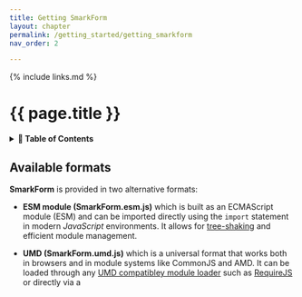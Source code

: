 ```yaml
---
title: Getting SmarkForm
layout: chapter
permalink: /getting_started/getting_smarkform
nav_order: 2

---
```


{% include links.md %}

# {{ page.title }}

<details class="chaptertoc">
<summary>
<strong>📖 Table of Contents</strong>
</summary>

  {{ "
<!-- vim-markdown-toc GitLab -->

* [Available formats](#available-formats)
* [Using a CDN (Esiest approach)](#using-a-cdn-esiest-approach)
    * [ES module](#es-module)
    * [UMD Module](#umd-module)
* [Download minified](#download-minified)
* [Installing it from NPM](#installing-it-from-npm)
* [Clone from GitHub](#clone-from-github)

<!-- vim-markdown-toc -->
       " | markdownify }}

</details>


## Available formats

**SmarkForm** is provided in two alternative formats:

  * **ESM module (SmarkForm.esm.js)** which is built as an ECMAScript module
    (ESM) and can be imported directly using the ``import`` statement in modern
    *JavaScript* environments. It allows for
    [tree-shaking](https://en.wikipedia.org/wiki/Tree_shaking) and efficient
    module management. 

  * **UMD (SmarkForm.umd.js)** which is a universal format that works both in
    browsers and in module systems like CommonJS and AMD. It can be loaded
    through any [UMD compatibley module loader](https://github.com/umdjs/umd)
    such as [RequireJS](https://requirejs.org/) or directly via a <script> tag,
    where it will export the SmarkForm class as a global variable.


To incorporate **SmarkForm** to your project you have several alternatives:


## Using a CDN (Esiest approach)

{: .hint}
> This is the quicker method for playground and testing apps.


### ES module

👉 Import it as ES module:

```html
<script type="module">
  import SmarkForm from '{{ smarkform_esm_cdn_latest }}';
  
  // Use SmarkForm in your code
</script>
```


### UMD Module

👉 Include it your HTML file using a `<script>` tag:

```html
<script src="{{ smarkform_umd_cdn_latest }}"></script>
<script>
    // Now it is avalable as SmarkForm global variable.
</script>
```

👉 Import as CommonJS module:

```javascript
const SmarkForm = require("{{ smarkform_umd_cdn_latest }}");
```

👉 Import as AMD (RequireJS) module:

```javascript
require(['{{ smarkform_umd_cdn_latest }}'], function(SmarkForm) {
  // Now it is avalable as SmarkForm local variable.
});
```


{: .warning}
> 📌 These examples will use the latest published version of SmarkForm from
> NPM (better for development / testing / training).
> 
> For production code is advised to rely on specific version CDN to keep it
> working despite any future changes.
> 
> See [CDN Resources section](
> {{ "/resources/CDN#specific-version" | relative_url }}) for more details...


## Download minified

Go to [Download section]({{ "/resources/download" | relative_url }}) to obtain a
minified versionof Smarkform you can then serve toghether with your app.


## Installing it from NPM

👉 Execute:

```sh
npm install smarkform
```

👉  Then you can use it with your favourite bundler or pick it in your preferred
format:

```
node_modules
└── smarkform
    └── dist
        ├── SmarkForm.esm.js
        └── SmarkForm.umd.js
```

{: .hint }
> If you're using [Express](https://www.npmjs.com/package/express) and
> want to avoid publishing your entire ``node_modules`` directory or manually configuring custom
> routes, you can use the [ESMrouter](https://www.npmjs.com/package/esmrouter)
> package from NPM. This package simplifies routing for ECMAScript modules in
> Express, saving you time and effort.


## Clone from GitHub

👉 Execute:

```sh
git clone git@github.com:bitifet/SmarkForm.git
```

👉 Then, like with NPM package, you will find everything under the *dist*
directory:

```
dist
├── SmarkForm.esm.js
├── SmarkForm.esm.js.map
├── SmarkForm.umd.js
├── SmarkForm.umd.js.map
└── examples
    ├── smarkform_layout_sample.css
    └── smarkform_styles_sample.css
```

{: .info}
> You can also install dev dependencies by running ``npm run dev`` to start
> developping or ``npm run bundle`` to just rebuild everything.
> 
> For more information, execute ``npm run`` alone:
> 
> ```sh
> $ npm run
> Lifecycle scripts included in smarkform@0.5.1:
>   pretest
>     npm run build
>   test
>     mocha
> available via `npm run-script`:
>   build
>     scripts/build_production_smarkform.sh
>   doc
>     scripts/build_documentation_site.sh
>   bundle
>     scripts/build_all.sh
>   watch
>     scripts/livebuild_dev_smarkform.sh
>   servedoc
>     scripts/liveserve_documentation_site.sh
>   dev
>     scripts/liveserve_documentation_site.sh
> ```








